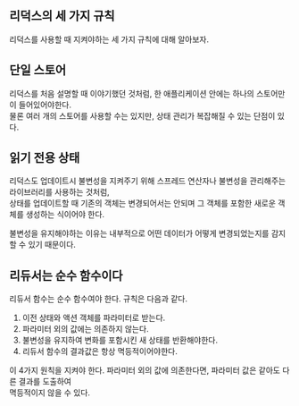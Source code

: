 ## 리덕스의 세 가지 규칙

리덕스를 사용할 때 지켜야하는 세 가지 규칙에 대해 알아보자.

## 단일 스토어

리덕스를 처음 설명할 때 이야기했던 것처럼, 한 애플리케이션 안에는 하나의 스토어만이 들어있어야한다.  
물론 여러 개의 스토어를 사용할 수는 있지만, 상태 관리가 복잡해질 수 있는 단점이 있다.

## 읽기 전용 상태

리덕스도 업데이트시 불변성을 지켜주기 위해 스프레드 연산자나 불변성을 관리해주는 라이브러리를 사용하는 것처럼,  
상태를 업데이트할 때 기존의 객체는 변경되어서는 안되며 그 객체를 포함한 새로운 객체를 생성하는 식이어야 한다.

불변성을 유지해야하는 이유는 내부적으로 어떤 데이터가 어떻게 변경되었는지를 감지할 수 있기 때문이다.

## 리듀서는 순수 함수이다

리듀서 함수는 순수 함수여야 한다. 규칙은 다음과 같다.

1. 이전 상태와 액션 객체를 파라미터로 받는다.
2. 파라미터 외의 값에는 의존하지 않는다.
3. 불변성을 유지하여 변화를 포함시킨 새 상태를 반환해야한다.
4. 리듀서 함수의 결과값은 항상 멱등적이어야한다.

이 4가지 원칙을 지켜야 한다. 파라미터 외의 값에 의존한다면, 파라미터 값은 같아도 다른 결과를 도출하여  
멱등적이지 않을 수 있다.
